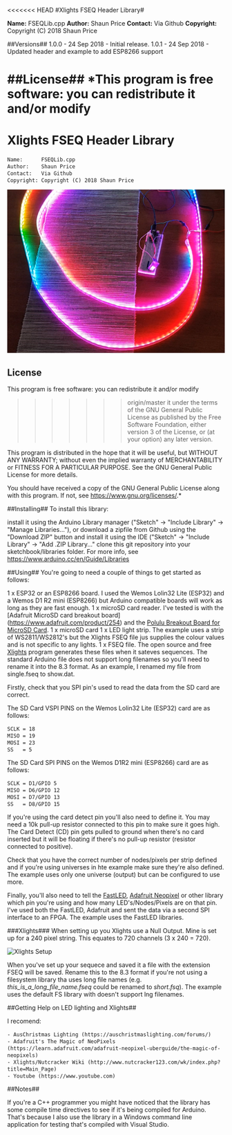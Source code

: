 <<<<<<< HEAD
#Xlights FSEQ Header Library#

**Name:**	FSEQLib.cpp
**Author:**	Shaun Price
**Contact:**	Via Github
**Copyright:**	Copyright (C) 2018 Shaun Price

##Versions##
1.0.0 - 24 Sep 2018 - Initial release.
1.0.1 - 24 Sep 2018 - Updated header and example to add ESP8266 support 

##License##
*This program is free software: you can redistribute it and/or modify
=======
Xlights FSEQ Header Library
===========================
	Name:      FSEQLib.cpp
	Author:    Shaun Price
	Contact:   Via Github
	Copyright: Copyright (C) 2018 Shaun Price

![Xlights FSEQ Example](images/FSEQLib.png)

License
-------
This program is free software: you can redistribute it and/or modify
>>>>>>> origin/master
it under the terms of the GNU General Public License as published by
the Free Software Foundation, either version 3 of the License, or
(at your option) any later version.

This program is distributed in the hope that it will be useful,
but WITHOUT ANY WARRANTY; without even the implied warranty of
MERCHANTABILITY or FITNESS FOR A PARTICULAR PURPOSE.  See the
GNU General Public License for more details.

You should have received a copy of the GNU General Public License
along with this program.  If not, see <https://www.gnu.org/licenses/>.*

##Installing##
To install this library:

install it using the Arduino Library manager ("Sketch" -> "Include Library" -> "Manage Libraries..."), or
download a zipfile from Github using the "Download ZIP" button and install it using the IDE ("Sketch" -> "Include Library" -> "Add .ZIP Library..."
clone this git repository into your sketchbook/libraries folder.
For more info, see https://www.arduino.cc/en/Guide/Libraries

##Using##
You're going to need a couple of things to get started as follows:

1 x ESP32 or an ESP8266 board. I used the Wemos Lolin32 Lite (ESP32) and a Wemos D1 R2 mini (ESP8266) but Arduino compatible boards will work as long as they are fast enough.
1 x microSD card reader. I've tested is with the [Adafruit MicroSD card breakout board] (https://www.adafruit.com/product/254) and the [Polulu Breakout Board for MicroSD Card](https://www.pololu.com/product/2597).
1 x microSD card
1 x LED light strip. The example uses a strip of WS2811/WS2812's but the Xlights FSEQ file jus supplies the colour values and is not specific to any lights.
1 x FSEQ file. The open source and free [Xlights](https://xlights.org/) program generates these files when it sateves sequences. The standard Arduino file does not support long filenames so you'll need to rename it into the 8.3 format. As an example, I renamed my file from single.fseq to  show.dat.

Firstly, check that you SPI pin's used to read the data from the SD card are correct.

The SD Card VSPI PINS on the Wemos Lolin32 Lite (ESP32) card are as follows:

	SCLK = 18
	MISO = 19
	MOSI = 23
	SS   = 5

The SD Card SPI PINS on the Wemos D1R2 mini (ESP8266) card are as follows:

	SCLK = D1/GPIO 5
	MISO = D6/GPIO 12
	MOSI = D7/GPIO 13
	SS   = D8/GPIO 15 

If you're using the card detect pin you'll also need to define it. You may need a 10k pull-up resistor connected to this pin to make sure it goes high. The Card Detect (CD) pin gets pulled to ground when there's no card inserted but it will be floating if there's no pull-up resistor (resistor connected to positive).

Check that you have the correct number of nodes/pixels per strip defined and if you're using universes in hte example make sure they're also defined. The example uses only one universe (output) but can be configured to use more.

Finally, you'll also need to tell the [FastLED](http://fastled.io/), [Adafruit Neopixel](https://github.com/adafruit/Adafruit_NeoPixel) or other library which pin you're using and how many LED's/Nodes/Pixels are on that pin. I've used both the FastLED, Adafruit and sent the data via a second SPI interface to an FPGA. The example uses the FastLED libraries.

###Xlights###
When setting up you Xlights use a Null Output. Mine is set up for a 240 pixel string. This equates to 720 channels (3 x 240 = 720).

![Xlights Setup](image/xlights-setup.jpg)

When you've set up your sequece and saved it a file with the extension FSEQ will be saved. Rename this to the 8.3 format if you're not using a filesystem library tha uses long file names (e.g. *this_is_a_long_file_name.fseq* could be renamed to *short.fsq*). The example uses the default FS library with doesn't support lng filenames.

##Getting Help on LED lighting and Xlights##

I recomend:

	- AusChristmas Lighting (https://auschristmaslighting.com/forums/)
	- Adafruit's The Magic of NeoPixels (https://learn.adafruit.com/adafruit-neopixel-uberguide/the-magic-of-neopixels)
	- Xlights/Nutcracker Wiki (http://www.nutcracker123.com/wk/index.php?title=Main_Page)
	- Youtube (https://www.youtube.com)

##Notes##

If you're a C++ programmer you might have noticed that the library has some compile time directives to see if it's being compiled for Arduino. That's because I also use the library in a Windows command line application for testing that's compiled with Visual Studio. 